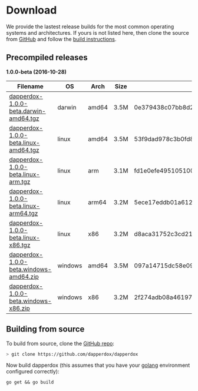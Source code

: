 # Download


We provide the lastest release builds for the most common operating systems and architectures.
If yours is not listed here, then clone the source from [GitHub](http://github.com/dapperdox/dapperdox) and follow the [build instructions](#building-from-source).

## Precompiled releases

**1.0.0-beta (2016-10-28)**

| Filename | OS   | Arch | Size | Checksum |
| -------- | ---- | ---- | ---- | -------- |
[dapperdox-1.0.0-beta.darwin-amd64.tgz](/downloads/dapperdox-1.0.0-beta.darwin-amd64.tgz) | darwin | amd64 | 3.5M | 0e379438c07bb8d24fd101082ebed11f077375b72b5499059ce6981f4a06fc4a |
[dapperdox-1.0.0-beta.linux-amd64.tgz](/downloads/dapperdox-1.0.0-beta.linux-amd64.tgz) | linux | amd64 | 3.5M | 53f9dad978c3b0fd8c07f93c02070d3732ab794b57c520ddc57f4edafc5c03b1 |
[dapperdox-1.0.0-beta.linux-arm.tgz](/downloads/dapperdox-1.0.0-beta.linux-arm.tgz) | linux | arm | 3.1M | fd1e0efe495105100b3b1310caf5f9a9d48961593c0dda742f225fe793fa9cea |
[dapperdox-1.0.0-beta.linux-arm64.tgz](/downloads/dapperdox-1.0.0-beta.linux-arm64.tgz) | linux | arm64 | 3.2M | 5ece17eddb01a6120a7f0e7d86a562f205613eba1b1031389a776c3a33c92b3a |
[dapperdox-1.0.0-beta.linux-x86.tgz](/downloads/dapperdox-1.0.0-beta.linux-x86.tgz) | linux | x86 | 3.2M | d8aca31752c3cd21f066d495ca56157f379ec33d059670f83d8e695b029a909e |
[dapperdox-1.0.0-beta.windows-amd64.zip](/downloads/dapperdox-1.0.0-beta.windows-amd64.zip) | windows | amd64 | 3.5M | 097a14715dc58e09919a8920e3735a158dfb76ac52378c3c5c1ad788b5f8328e |
[dapperdox-1.0.0-beta.windows-x86.zip](/downloads/dapperdox-1.0.0-beta.windows-x86.zip) | windows | x86 | 3.2M | 2f274adb08a46197d846cca828c1cbadfcb64ae5a34cc45e54ef2e8eb0c0bcd3 |

## Building from source

To build from source, clone the [GitHub repo](https://github.com/dapperdox/dapperdox):

```bash
> git clone https://github.com/dapperdox/dapperdox
```

Now build dapperdox (this assumes that you have your [golang](https://golang.org/doc/install) environment configured correctly):

```
go get && go build
```
